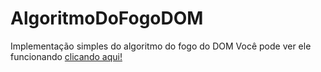 # AlgoritmoDoFogoDOM
Implementação simples do algoritmo do fogo do DOM 
Você pode ver ele funcionando [clicando aqui!](https://fariasfarias.github.io/AlgoritmoDoFogoDOM/)